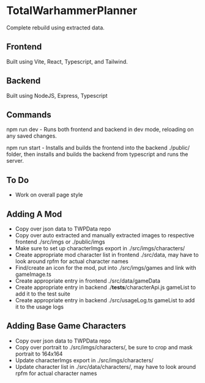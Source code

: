 # TotalWarhammerPlanner

Complete rebuild using extracted data.

## Frontend

Built using Vite, React, Typescript, and Tailwind.

## Backend

Built using NodeJS, Express, Typescript

## Commands

npm run dev - Runs both frontend and backend in dev mode, reloading on any saved changes.

npm run start - Installs and builds the frontend into the backend ./public/ folder, then installs and builds the backend from typescript and runs the server.

## To Do

- Work on overall page style

## Adding A Mod

- Copy over json data to TWPData repo
- Copy over auto extracted and manually extracted images to respective frontend ./src/imgs or ./public/imgs
- Make sure to set up characterImgs export in ./src/imgs/characters/<mod>
- Create appropriate mod character list in frontend ./src/data, may have to look around rpfm for actual character names
- Find/create an icon for the mod, put into ./src/imgs/games and link with gameImage.ts
- Create appropriate entry in frontend ./src/data/gameData
- Create appropriate entry in backend ./__tests__/characterApi.js gameList to add it to the test suite
- Create appropriate entry in backend ./src/usageLog.ts gameList to add it to the usage logs

## Adding Base Game Characters

- Copy over json data to TWPData repo
- Copy over portrait to ./src/imgs/characters/<gameFolder>, be sure to crop and mask portrait to 164x164
- Update characterImgs export in ./src/imgs/characters/<gameFolder>
- Update character list in ./src/data/characters/<gameFile>, may have to look around rpfm for actual character names
